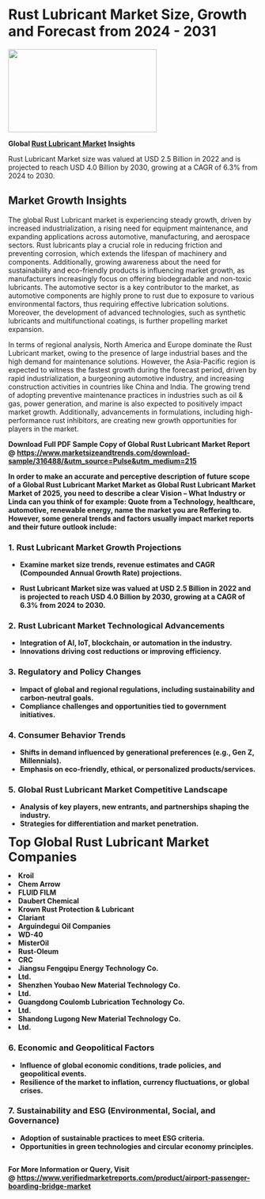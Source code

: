 <H1>Rust Lubricant Market Size, Growth and Forecast from 2024 - 2031</H1><img class="aligncenter size-medium wp-image-584254" src="https://thirdeyenews.in/wp-content/uploads/2024/09/Global-Market-Research-300x168.jpeg" alt="" width="300" height="168" /><p><strong>Global&nbsp;<a href="https://www.marketsizeandtrends.com/download-sample/316488/&amp;utm_source=Pulse&amp;utm_medium=215">Rust Lubricant Market</a> Insights</strong></p><p>Rust Lubricant Market size was valued at USD 2.5 Billion in 2022 and is projected to reach USD 4.0 Billion by 2030, growing at a CAGR of 6.3% from 2024 to 2030.</p><p><h2>Market Growth Insights</h2> <p>The global Rust Lubricant market is experiencing steady growth, driven by increased industrialization, a rising need for equipment maintenance, and expanding applications across automotive, manufacturing, and aerospace sectors. Rust lubricants play a crucial role in reducing friction and preventing corrosion, which extends the lifespan of machinery and components. Additionally, growing awareness about the need for sustainability and eco-friendly products is influencing market growth, as manufacturers increasingly focus on offering biodegradable and non-toxic lubricants. The automotive sector is a key contributor to the market, as automotive components are highly prone to rust due to exposure to various environmental factors, thus requiring effective lubrication solutions. Moreover, the development of advanced technologies, such as synthetic lubricants and multifunctional coatings, is further propelling market expansion.</p> <p><strong></strong></p> <p>In terms of regional analysis, North America and Europe dominate the Rust Lubricant market, owing to the presence of large industrial bases and the high demand for maintenance solutions. However, the Asia-Pacific region is expected to witness the fastest growth during the forecast period, driven by rapid industrialization, a burgeoning automotive industry, and increasing construction activities in countries like China and India. The growing trend of adopting preventive maintenance practices in industries such as oil & gas, power generation, and marine is also expected to positively impact market growth. Additionally, advancements in formulations, including high-performance rust inhibitors, are creating new growth opportunities for players in the market.</p> <p><strong></p><p><span class=""><strong>Download Full PDF Sample Copy of Global Rust Lubricant Market Report</strong> @ <a href="https://www.marketsizeandtrends.com/download-sample/316488/&amp;utm_source=Pulse&amp;utm_medium=215" target="_blank">https://www.marketsizeandtrends.com/download-sample/316488/&amp;utm_source=Pulse&amp;utm_medium=215</a></span></p><p>In order to make an accurate and perceptive description of future scope of a Global&nbsp;Rust Lubricant Market Market as Global&nbsp;Rust Lubricant Market Market of 2025, you need to describe a clear Vision &ndash; What Industry or Linda can you think of for example: Quote from a Technology, healthcare, automotive, renewable energy, name the market you are Reffering to. However, some general trends and factors usually impact market reports and their future outlook include:</p><h3>1.&nbsp;<strong>Rust Lubricant Market Growth Projections</strong></h3><ul><li>Examine market size trends, revenue estimates and CAGR (Compounded Annual Growth Rate) projections.</li><li><p>Rust Lubricant Market size was valued at USD 2.5 Billion in 2022 and is projected to reach USD 4.0 Billion by 2030, growing at a CAGR of 6.3% from 2024 to 2030.</p></li></ul><h3>2.&nbsp;<strong>Rust Lubricant Market Technological Advancements</strong></h3><ul><li>Integration of AI, IoT, blockchain, or automation in the industry.</li><li>Innovations driving cost reductions or improving efficiency.</li></ul><h3>3.&nbsp;<strong>Regulatory and Policy Changes</strong></h3><ul><li>Impact of global and regional regulations, including sustainability and carbon-neutral goals.</li><li>Compliance challenges and opportunities tied to government initiatives.</li></ul><h3>4.&nbsp;<strong>Consumer Behavior Trends</strong></h3><ul><li>Shifts in demand influenced by generational preferences (e.g., Gen Z, Millennials).</li><li>Emphasis on eco-friendly, ethical, or personalized products/services.</li></ul><h3>5.&nbsp;<strong>Global Rust Lubricant Market Competitive Landscape</strong></h3><ul><li>Analysis of key players, new entrants, and partnerships shaping the industry.</li><li>Strategies for differentiation and market penetration.</li></ul><p data-pm-slice="1 1 []"><span style="color: inherit; font-family: inherit; font-size: 25px;">Top Global Rust Lubricant Market Companies</span></p><div class="" data-test-id=""><p><li>Kroil</li><li> Chem Arrow</li><li> FLUID FILM</li><li> Daubert Chemical</li><li> Krown Rust Protection & Lubricant</li><li> Clariant</li><li> Arguindegui Oil Companies</li><li> WD-40</li><li> MisterOil</li><li> Rust-Oleum</li><li> CRC</li><li> Jiangsu Fengqipu Energy Technology Co.</li><li> Ltd.</li><li> Shenzhen Youbao New Material Technology Co.</li><li> Ltd.</li><li> Guangdong Coulomb Lubrication Technology Co.</li><li> Ltd.</li><li> Shandong Lugong New Material Technology Co.</li><li> Ltd.</li></p></div><h3>6.&nbsp;<strong>Economic and Geopolitical Factors</strong></h3><ul><li>Influence of global economic conditions, trade policies, and geopolitical events.</li><li>Resilience of the market to inflation, currency fluctuations, or global crises.</li></ul><h3>7.&nbsp;<strong>Sustainability and ESG (Environmental, Social, and Governance)</strong></h3><ul><li>Adoption of sustainable practices to meet ESG criteria.</li><li>Opportunities in green technologies and circular economy principles.</li></ul><h2><strong style="font-size: 14px;">For More Information or Query, Visit @&nbsp;</strong><a style="background-color: #ffffff; font-size: 14px;" href="https://www.marketsizeandtrends.com/report/rust-lubricant-market/" target="_blank">https://www.verifiedmarketreports.com/product/airport-passenger-boarding-bridge-market</a></h2>
